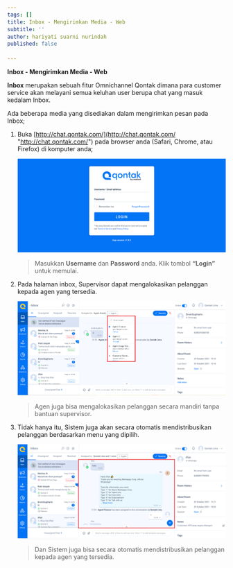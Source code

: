 ```yaml
---
tags: []
title: Inbox - Mengirimkan Media - Web
subtitle: ''
author: hariyati suarni nurindah
published: false

---
```

**Inbox - Mengirimkan Media - Web**

**Inbox** merupakan sebuah fitur Omnichannel Qontak dimana para customer service akan melayani semua keluhan user berupa chat yang masuk kedalam Inbox.

Ada beberapa media yang disediakan dalam mengirimkan pesan pada Inbox;

1. Buka [http://chat.qontak.com/](http://chat.qontak.com/ "http://chat.qontak.com/") pada browser anda (Safari, Chrome, atau Firefox) di komputer anda;

   ![](/uploads/login-qontak-c.png)

   > Masukkan **Username** dan **Password** anda. Klik tombol **“Login”** untuk memulai.
2. Pada halaman inbox, Supervisor dapat mengalokasikan pelanggan kepada agen yang tersedia.

   ![](/uploads/screenshot-26.png)

   > Agen juga bisa mengalokasikan pelanggan secara mandiri tanpa bantuan supervisor.
3. Tidak hanya itu, Sistem juga akan secara otomatis mendistribusikan pelanggan berdasarkan menu yang dipilih.

   ![](/uploads/screenshot-27.png)

   > Dan Sistem juga bisa secara otomatis mendistribusikan pelanggan kepada agen yang tersedia.